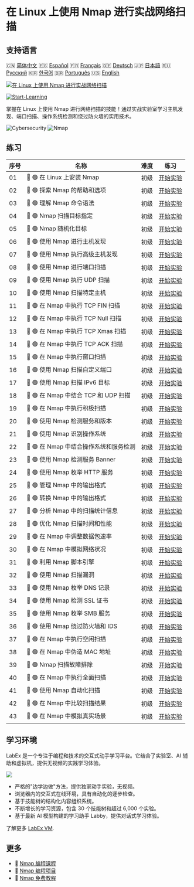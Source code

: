 # 在 Linux 上使用 Nmap 进行实战网络扫描

## 支持语言

🇨🇳 [简体中文](README_zh.md) 🇪🇸 [Español](README_es.md) 🇫🇷 [Français](README_fr.md) 🇩🇪 [Deutsch](README_de.md) 🇯🇵 [日本語](README_ja.md) 🇷🇺 [Русский](README_ru.md) 🇰🇷 [한국어](README_ko.md) 🇧🇷 [Português](README_pt.md) 🇺🇸 [English](README.md) 

[![在 Linux 上使用 Nmap 进行实战网络扫描](https://cover-creator.labex.io/hands-on-network-scanning-with-nmap-on-linux.png?lang=zh)](https://labex.io/zh/courses/hands-on-network-scanning-with-nmap-on-linux)

[![Start-Learning](https://img.shields.io/badge/Start-Learning-whitesmoke?style=for-the-badge)](https://labex.io/zh/courses/hands-on-network-scanning-with-nmap-on-linux)

掌握在 Linux 上使用 Nmap 进行网络扫描的技能！通过实战实验室学习主机发现、端口扫描、操作系统检测和绕过防火墙的实用技术。

![Cybersecurity](https://img.shields.io/badge/Cybersecurity-whitesmoke?style=for-the-badge&logo=cybersecurity)
![Nmap](https://img.shields.io/badge/Nmap-whitesmoke?style=for-the-badge&logo=nmap)


## 练习

|   序号 | 名称                                   | 难度   | 练习                                                                                                                          |
|--------|----------------------------------------|--------|-------------------------------------------------------------------------------------------------------------------------------|
|     01 | 📖 🟢 在 Linux 上安装 Nmap             | 初级   | <a target='_blank' href='https://labex.io/zh/tutorials/nmap-install-nmap-on-linux-530181'>开始实验</a>                        |
|     02 | 📖 🟢 探索 Nmap 的帮助和选项           | 初级   | <a target='_blank' href='https://labex.io/zh/tutorials/nmap-explore-nmap-help-and-options-in-nmap-547101'>开始实验</a>        |
|     03 | 📖 🟢 理解 Nmap 命令语法               | 初级   | <a target='_blank' href='https://labex.io/zh/tutorials/nmap-understand-nmap-command-syntax-530159'>开始实验</a>               |
|     04 | 📖 🟢 Nmap 扫描目标指定                | 初级   | <a target='_blank' href='https://labex.io/zh/tutorials/nmap-specify-targets-for-scanning-in-nmap-530185'>开始实验</a>         |
|     05 | 📖 🟢 Nmap 随机化目标                  | 初级   | <a target='_blank' href='https://labex.io/zh/tutorials/nmap-randomize-targets-in-nmap-547108'>开始实验</a>                    |
|     06 | 📖 🟢 使用 Nmap 进行主机发现           | 初级   | <a target='_blank' href='https://labex.io/zh/tutorials/nmap-perform-host-discovery-with-nmap-530184'>开始实验</a>             |
|     07 | 📖 🟢 使用 Nmap 执行高级主机发现       | 初级   | <a target='_blank' href='https://labex.io/zh/tutorials/nmap-perform-advanced-host-discovery-in-nmap-547102'>开始实验</a>      |
|     08 | 📖 🟢 使用 Nmap 进行端口扫描           | 初级   | <a target='_blank' href='https://labex.io/zh/tutorials/nmap-conduct-port-scanning-with-nmap-530176'>开始实验</a>              |
|     09 | 📖 🟢 使用 Nmap 执行 UDP 扫描          | 初级   | <a target='_blank' href='https://labex.io/zh/tutorials/nmap-execute-udp-scanning-with-nmap-530179'>开始实验</a>               |
|     10 | 📖 🟢 使用 Nmap 扫描特定主机           | 初级   | <a target='_blank' href='https://labex.io/zh/tutorials/nmap-scan-specific-hosts-in-nmap-547111'>开始实验</a>                  |
|     11 | 📖 🟢 在 Nmap 中执行 TCP FIN 扫描      | 初级   | <a target='_blank' href='https://labex.io/zh/tutorials/nmap-conduct-tcp-fin-scanning-in-nmap-547093'>开始实验</a>             |
|     12 | 📖 🟢 在 Nmap 中执行 TCP Null 扫描     | 初级   | <a target='_blank' href='https://labex.io/zh/tutorials/nmap-execute-tcp-null-scanning-in-nmap-547100'>开始实验</a>            |
|     13 | 📖 🟢 在 Nmap 中执行 TCP Xmas 扫描     | 初级   | <a target='_blank' href='https://labex.io/zh/tutorials/nmap-perform-tcp-xmas-scanning-in-nmap-547106'>开始实验</a>            |
|     14 | 📖 🟢 在 Nmap 中执行 TCP ACK 扫描      | 初级   | <a target='_blank' href='https://labex.io/zh/tutorials/nmap-conduct-tcp-ack-scanning-in-nmap-547092'>开始实验</a>             |
|     15 | 📖 🟢 在 Nmap 中执行窗口扫描           | 初级   | <a target='_blank' href='https://labex.io/zh/tutorials/nmap-perform-window-scanning-in-nmap-547107'>开始实验</a>              |
|     16 | 📖 🟢 使用 Nmap 扫描自定义端口         | 初级   | <a target='_blank' href='https://labex.io/zh/tutorials/nmap-scan-with-custom-ports-in-nmap-547112'>开始实验</a>               |
|     17 | 📖 🟢 使用 Nmap 扫描 IPv6 目标         | 初级   | <a target='_blank' href='https://labex.io/zh/tutorials/nmap-scan-ipv6-targets-in-nmap-547110'>开始实验</a>                    |
|     18 | 📖 🟢 在 Nmap 中结合 TCP 和 UDP 扫描   | 初级   | <a target='_blank' href='https://labex.io/zh/tutorials/nmap-combine-tcp-and-udp-scanning-in-nmap-547090'>开始实验</a>         |
|     19 | 📖 🟢 在 Nmap 中执行积极扫描           | 初级   | <a target='_blank' href='https://labex.io/zh/tutorials/nmap-perform-aggressive-scanning-in-nmap-547103'>开始实验</a>          |
|     20 | 📖 🟢 使用 Nmap 检测服务和版本         | 初级   | <a target='_blank' href='https://labex.io/zh/tutorials/nmap-detect-services-and-versions-in-nmap-530177'>开始实验</a>         |
|     21 | 📖 🟢 使用 Nmap 识别操作系统           | 初级   | <a target='_blank' href='https://labex.io/zh/tutorials/nmap-identify-operating-systems-with-nmap-530180'>开始实验</a>         |
|     22 | 📖 🟢 在 Nmap 中结合操作系统和服务检测 | 初级   | <a target='_blank' href='https://labex.io/zh/tutorials/nmap-combine-os-and-service-detection-in-nmap-547089'>开始实验</a>     |
|     23 | 📖 🟢 使用 Nmap 检测服务 Banner        | 初级   | <a target='_blank' href='https://labex.io/zh/tutorials/nmap-detect-service-banners-in-nmap-547095'>开始实验</a>               |
|     24 | 📖 🟢 使用 Nmap 枚举 HTTP 服务         | 初级   | <a target='_blank' href='https://labex.io/zh/tutorials/nmap-enumerate-http-services-in-nmap-547098'>开始实验</a>              |
|     25 | 📖 🟢 管理 Nmap 中的输出格式           | 初级   | <a target='_blank' href='https://labex.io/zh/tutorials/nmap-manage-output-formats-in-nmap-530182'>开始实验</a>                |
|     26 | 📖 🟢 转换 Nmap 中的输出格式           | 初级   | <a target='_blank' href='https://labex.io/zh/tutorials/nmap-convert-output-formats-in-nmap-547094'>开始实验</a>               |
|     27 | 📖 🟢 分析 Nmap 中的扫描统计信息       | 初级   | <a target='_blank' href='https://labex.io/zh/tutorials/nmap-analyze-scan-statistics-in-nmap-547087'>开始实验</a>              |
|     28 | 📖 🟢 优化 Nmap 扫描时间和性能         | 初级   | <a target='_blank' href='https://labex.io/zh/tutorials/nmap-optimize-scan-timing-and-performance-in-nmap-530183'>开始实验</a> |
|     29 | 📖 🟢 在 Nmap 中调整数据包速率         | 初级   | <a target='_blank' href='https://labex.io/zh/tutorials/nmap-adjust-packet-rates-in-nmap-547086'>开始实验</a>                  |
|     30 | 📖 🟢 在 Nmap 中模拟网络状况           | 初级   | <a target='_blank' href='https://labex.io/zh/tutorials/nmap-simulate-network-conditions-in-nmap-547113'>开始实验</a>          |
|     31 | 📖 🟢 利用 Nmap 脚本引擎               | 初级   | <a target='_blank' href='https://labex.io/zh/tutorials/nmap-utilize-nmap-scripting-engine-530187'>开始实验</a>                |
|     32 | 📖 🟢 使用 Nmap 扫描漏洞               | 初级   | <a target='_blank' href='https://labex.io/zh/tutorials/nmap-scan-for-vulnerabilities-in-nmap-547109'>开始实验</a>             |
|     33 | 📖 🟢 使用 Nmap 枚举 DNS 记录          | 初级   | <a target='_blank' href='https://labex.io/zh/tutorials/nmap-enumerate-dns-records-in-nmap-547097'>开始实验</a>                |
|     34 | 📖 🟢 使用 Nmap 检测 SSL 证书          | 初级   | <a target='_blank' href='https://labex.io/zh/tutorials/nmap-detect-ssl-certificates-in-nmap-547096'>开始实验</a>              |
|     35 | 📖 🟢 使用 Nmap 枚举 SMB 服务          | 初级   | <a target='_blank' href='https://labex.io/zh/tutorials/nmap-enumerate-smb-services-in-nmap-547099'>开始实验</a>               |
|     36 | 📖 🟢 使用 Nmap 绕过防火墙和 IDS       | 初级   | <a target='_blank' href='https://labex.io/zh/tutorials/nmap-evade-firewalls-and-ids-with-nmap-530178'>开始实验</a>            |
|     37 | 📖 🟢 在 Nmap 中执行空闲扫描           | 初级   | <a target='_blank' href='https://labex.io/zh/tutorials/nmap-perform-idle-scanning-in-nmap-547105'>开始实验</a>                |
|     38 | 📖 🟢 在 Nmap 中伪造 MAC 地址          | 初级   | <a target='_blank' href='https://labex.io/zh/tutorials/nmap-spoof-mac-addresses-in-nmap-547116'>开始实验</a>                  |
|     39 | 📖 🟢 Nmap 扫描故障排除                | 初级   | <a target='_blank' href='https://labex.io/zh/tutorials/nmap-troubleshoot-nmap-scans-547117'>开始实验</a>                      |
|     40 | 📖 🟢 在 Nmap 中执行全面扫描           | 初级   | <a target='_blank' href='https://labex.io/zh/tutorials/nmap-perform-comprehensive-scanning-in-nmap-547104'>开始实验</a>       |
|     41 | 📖 🟢 使用 Nmap 自动化扫描             | 初级   | <a target='_blank' href='https://labex.io/zh/tutorials/nmap-automate-scans-with-nmap-547088'>开始实验</a>                     |
|     42 | 📖 🟢 在 Nmap 中比较扫描结果           | 初级   | <a target='_blank' href='https://labex.io/zh/tutorials/nmap-compare-scan-results-in-nmap-547091'>开始实验</a>                 |
|     43 | 📖 🟢 在 Nmap 中模拟真实场景           | 初级   | <a target='_blank' href='https://labex.io/zh/tutorials/nmap-simulate-real-world-scenarios-in-nmap-547114'>开始实验</a>        |

## 学习环境

LabEx 是一个专注于编程和技术的交互式动手学习平台。它结合了实验室、AI 辅助和虚拟机，提供无视频的实践学习体验。

![](https://tutorial-screenshot.getvm.io/images/vm-1725247253.png)

- 严格的"边学边做"方法，提供独家动手实验，无视频。
- 浏览器内的交互式在线环境，具有自动化的逐步检查。
- 基于技能树的结构化内容组织系统。
- 不断增长的学习资源，包含 30 个技能树和超过 6,000 个实验。
- 基于最新 AI 模型构建的学习助手 Labby，提供对话式学习体验。

了解更多 [LabEx VM](https://support.labex.io/using-labex/virtual-machine).

## 更多

- 🔗 [Nmap 编程课程](https://github.com/labex-labs/awesome-programming-courses)
- 🔗 [Nmap 编程项目](https://github.com/labex-labs/awesome-programming-projects)
- 🔗 [Nmap 免费教程](https://github.com/labex-labs/nmap-free-tutorials)

